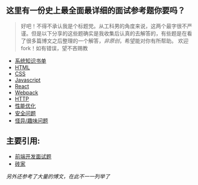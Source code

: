 ## 这里有一份史上最全面最详细的面试参考题你要吗？
> 好吧！不得不承认我是个标题党。从工科男的角度来说，这两个最字很不严谨。但是以下分享的这些题确实是我收集后认真的去解答的，有些题是在看了很多篇博文之后整理的一个解答，*非原创*，希望能对你有所帮助。
欢迎fork！如有错误，望不吝赐教

<!--giab:issue_list_start-->
- [系统知识书单](https://github.com/GayeChen/blog/issues/1)
- [HTML](https://github.com/GayeChen/blog/issues/2)
- [CSS](https://github.com/GayeChen/blog/issues/3)
- [Javascript](https://github.com/GayeChen/blog/issues/4)
- [React](https://github.com/GayeChen/blog/issues/5)
- [Webpack](https://github.com/GayeChen/blog/issues/6)
- [HTTP](https://github.com/GayeChen/blog/issues/7)
- [性能优化](https://github.com/GayeChen/blog/issues/8)
- [安全问题](https://github.com/GayeChen/blog/issues/9)
- [怪异/趣味问题](https://github.com/GayeChen/blog/issues/10)

<!--giab:issue_list_end-->


## 主要引用:
- [前端开发面试题](https://github.com/h5bp/Front-end-Developer-Interview-Questions/tree/master/Translations/Chinese#js-questions)
- [砖家](https://github.com/brickspert/blog/issues/16#issuecomment-401659517)

*另外还参考了大量的博文，在此不一一列举了*

